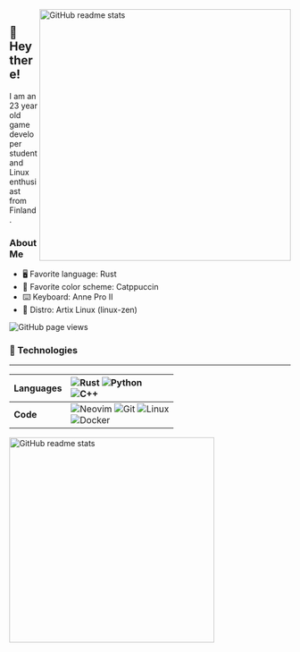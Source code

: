 <img src="https://github-readme-stats.vercel.app/api?username=jervw&theme=onedark&show_icons=true&include_all_commits=true&hide_border=true&hide=issues&custom_title=Jere's&nbsp;Stats&bg_color=161320&text_color=D9E0EE&icon_color=DDB6F2&title_color=96CDFB&count_private=true" alt="GitHub readme stats" width=450px align=right>

## 🦀 Hey there!

I am an 23 year old game developer student and Linux enthusiast from Finland.

### About Me

- 🖥 Favorite language: Rust
- 🎨 Favorite color scheme: Catppuccin 
- ⌨️ Keyboard: Anne Pro II
- 🐧 Distro: Artix Linux (linux-zen)

<img src="https://komarev.com/ghpvc/?username=jervw&color=96CDFB&style=flat" alt="GitHub page views">


### 🔨 Technologies

---
Languages | ![Rust](https://img.shields.io/badge/rust-%23000000.svg?style=for-the-badge&logo=rust&logoColor=white) ![Python](https://img.shields.io/badge/python-%233776AB.svg?style=for-the-badge&logo=python&logoColor=white)<br>![C++](https://img.shields.io/badge/C++-%23121011.svg?style=for-the-badge&logo=cplusplus&logoColor=white)
:--- | :---
**Code** | ![Neovim](https://img.shields.io/badge/Vim-%2357A143.svg?style=for-the-badge&logo=neovim&logoColor=white) ![Git](https://img.shields.io/badge/git-%23F05033.svg?style=for-the-badge&logo=git&logoColor=white) ![Linux](https://img.shields.io/badge/Linux-FCC624?style=for-the-badge&logo=linux&logoColor=black) <br> ![Docker](https://img.shields.io/badge/Docker-2CA5E0?style=for-the-badge&logo=docker&logoColor=white)

<img src="https://github-readme-stats.vercel.app/api/top-langs/?username=jervw&layout=compact&theme=onedark&langs_count=6&hide_border=true&hide=java,vim%20script,roff,css,scheme,scss&bg_color=161320&text_color=D9E0EE&icon_color=DDB6F2&title_color=96CDFB&custom_title=My&nbsp;Language&nbsp;Stats" alt="GitHub readme stats" width=367px>
